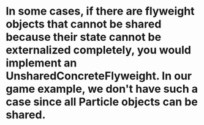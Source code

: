 # In some cases, if there are flyweight objects that cannot be shared because their state cannot be externalized completely, you would implement an UnsharedConcreteFlyweight. In our game example, we don't have such a case since all Particle objects can be shared.